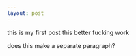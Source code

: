 ```yaml
---
layout: post
---
```


this is my first post
this better fucking work

does this make a separate paragraph?